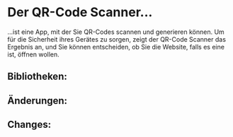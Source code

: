 # Der QR-Code Scanner...
...ist eine App, mit der Sie QR-Codes scannen und generieren können. Um für die Sicherheit ihres Gerätes zu sorgen, zeigt der QR-Code Scanner das Ergebnis an, und Sie können entscheiden, ob Sie die Website, falls es eine ist, öffnen wollen.


## Bibliotheken:

## Änderungen:

## Changes:
